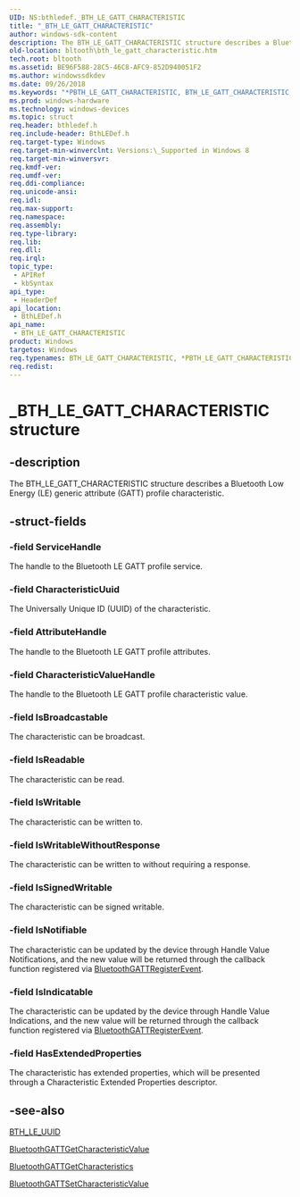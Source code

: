 ```yaml
---
UID: NS:bthledef._BTH_LE_GATT_CHARACTERISTIC
title: "_BTH_LE_GATT_CHARACTERISTIC"
author: windows-sdk-content
description: The BTH_LE_GATT_CHARACTERISTIC structure describes a Bluetooth Low Energy (LE) generic attribute (GATT) profile characteristic.
old-location: bltooth\bth_le_gatt_characteristic.htm
tech.root: bltooth
ms.assetid: BE96F588-28C5-46C8-AFC9-852D940051F2
ms.author: windowssdkdev
ms.date: 09/26/2018
ms.keywords: "*PBTH_LE_GATT_CHARACTERISTIC, BTH_LE_GATT_CHARACTERISTIC, BTH_LE_GATT_CHARACTERISTIC structure [Bluetooth Devices], PBTH_LE_GATT_CHARACTERISTIC, PBTH_LE_GATT_CHARACTERISTIC structure pointer [Bluetooth Devices], _BTH_LE_GATT_CHARACTERISTIC, bltooth.bth_le_gatt_characteristic, bthledef/BTH_LE_GATT_CHARACTERISTIC, bthledef/PBTH_LE_GATT_CHARACTERISTIC"
ms.prod: windows-hardware
ms.technology: windows-devices
ms.topic: struct
req.header: bthledef.h
req.include-header: BthLEDef.h
req.target-type: Windows
req.target-min-winverclnt: Versions:\_Supported in Windows 8
req.target-min-winversvr: 
req.kmdf-ver: 
req.umdf-ver: 
req.ddi-compliance: 
req.unicode-ansi: 
req.idl: 
req.max-support: 
req.namespace: 
req.assembly: 
req.type-library: 
req.lib: 
req.dll: 
req.irql: 
topic_type:
 - APIRef
 - kbSyntax
api_type:
 - HeaderDef
api_location:
 - BthLEDef.h
api_name:
 - BTH_LE_GATT_CHARACTERISTIC
product: Windows
targetos: Windows
req.typenames: BTH_LE_GATT_CHARACTERISTIC, *PBTH_LE_GATT_CHARACTERISTIC
req.redist: 
---
```


# _BTH_LE_GATT_CHARACTERISTIC structure


## -description


The BTH_LE_GATT_CHARACTERISTIC structure describes a Bluetooth Low Energy (LE) generic attribute (GATT) profile characteristic.


## -struct-fields




### -field ServiceHandle

The handle to the Bluetooth LE GATT profile service.


### -field CharacteristicUuid

The Universally Unique ID (UUID) of the characteristic.


### -field AttributeHandle

The handle to the Bluetooth LE GATT profile attributes.


### -field CharacteristicValueHandle

The handle to the Bluetooth LE GATT profile characteristic value.


### -field IsBroadcastable

The characteristic can be broadcast.


### -field IsReadable

The characteristic  can be read.


### -field IsWritable

The characteristic  can be written to.


### -field IsWritableWithoutResponse

The characteristic  can be written to without requiring a response.


### -field IsSignedWritable

The characteristic can be signed writable.


### -field IsNotifiable

The characteristic can be updated by the device through Handle Value Notifications, and the new value will be returned through the callback function registered via <a href="https://msdn.microsoft.com/8C1477F8-8342-4405-8FE1-8109E6147EE9">BluetoothGATTRegisterEvent</a>.


### -field IsIndicatable

The characteristic can be updated by the device through Handle Value Indications, and the new value will be returned through the callback function registered via <a href="https://msdn.microsoft.com/8C1477F8-8342-4405-8FE1-8109E6147EE9">BluetoothGATTRegisterEvent</a>.


### -field HasExtendedProperties

The characteristic  has extended properties, which will be presented through a Characteristic Extended Properties descriptor.


## -see-also




<a href="https://msdn.microsoft.com/FA82A099-7924-44A1-A14C-7633B8656FB7">BTH_LE_UUID</a>



<a href="https://msdn.microsoft.com/8C89FCE9-8DCA-4A38-AF67-A46FDDCC9A60">BluetoothGATTGetCharacteristicValue</a>



<a href="https://msdn.microsoft.com/974270EE-6319-45E3-BAB8-3A57665591EA">BluetoothGATTGetCharacteristics</a>



<a href="https://msdn.microsoft.com/114C1FCD-95F8-4358-8178-C9B283CA7323">BluetoothGATTSetCharacteristicValue</a>
 

 

